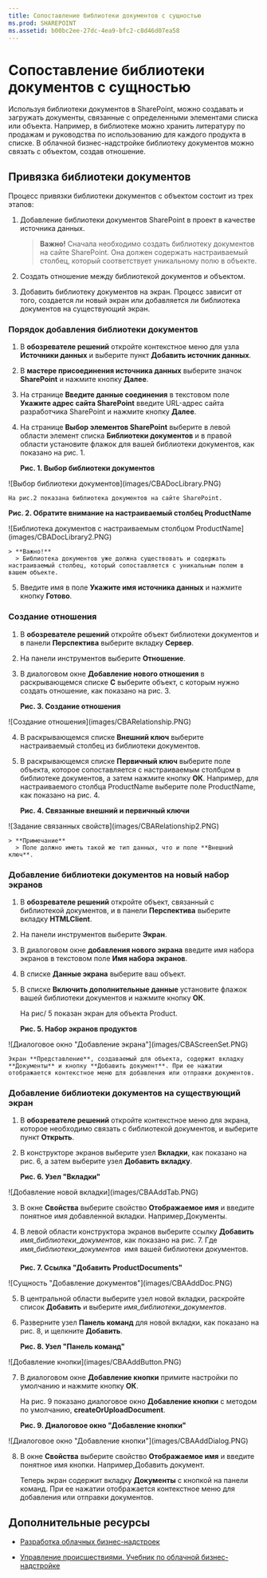 ```yaml
---
title: Сопоставление библиотеки документов с сущностью
ms.prod: SHAREPOINT
ms.assetid: b00bc2ee-27dc-4ea9-bfc2-c8d46d07ea58
---
```



# Сопоставление библиотеки документов с сущностью
Используя библиотеки документов в SharePoint, можно создавать и загружать документы, связанные с определенными элементами списка или объекта. Например, в библиотеке можно хранить литературу по продажам и руководства по использованию для каждого продукта в списке. В облачной бизнес-надстройке библиотеку документов можно связать с объектом, создав отношение.
## Привязка библиотеки документов

Процесс привязки библиотеки документов с объектом состоит из трех этапов:
  
    
    

1. Добавление библиотеки документов SharePoint в проект в качестве источника данных.
    
    > **Важно!**
      > Сначала необходимо создать библиотеку документов на сайте SharePoint. Она должен содержать настраиваемый столбец, который соответствует уникальному полю в объекте. 
2. Создать отношение между библиотекой документов и объектом.
    
  
3. Добавить библиотеку документов на экран. Процесс зависит от того, создается ли новый экран или добавляется ли библиотека документов на существующий экран.
    
  

### Порядок добавления библиотеки документов


1. В **обозревателе решений** откройте контекстное меню для узла **Источники данных** и выберите пункт **Добавить источник данных**.
    
  
2. В **мастере присоединения источника данных** выберите значок **SharePoint** и нажмите кнопку **Далее**.
    
  
3. На странице **Введите данные соединения** в текстовом поле **Укажите адрес сайта SharePoint** введите URL-адрес сайта разработчика SharePoint и нажмите кнопку **Далее**.
    
  
4. На странице **Выбор элементов SharePoint** выберите в левой области элемент списка **Библиотеки документов** и в правой области установите флажок для вашей библиотеки документов, как показано на рис. 1.
    
   **Рис. 1. Выбор библиотеки документов**

  

!\[Выбор библиотеки документов](images/CBADocLibrary.PNG)
  

    На рис.2 показана библиотека документов на сайте SharePoint.
    

   **Рис. 2. Обратите внимание на настраиваемый столбец ProductName**

  

!\[Библиотека документов с настраиваемым столбцом ProductName](images/CBADocLibrary2.PNG)
  

    
    > **Важно!**
      > Библиотека документов уже должна существовать и содержать настраиваемый столбец, который сопоставляется с уникальным полем в вашем объекте. 
5. Введите имя в поле **Укажите имя источника данных** и нажмите кнопку **Готово**.
    
  

### Создание отношения


1. В **обозревателе решений** откройте объект библиотеки документов и в панели **Перспектива** выберите вкладку **Сервер**.
    
  
2. На панели инструментов выберите **Отношение**.
    
  
3. В диалоговом окне **Добавление нового отношения** в раскрывающемся списке **С** выберите объект, с которым нужно создать отношение, как показано на рис. 3.
    
   **Рис. 3. Создание отношения**

  

!\[Создание отношения](images/CBARelationship.PNG)
  

  

  
4. В раскрывающемся списке **Внешний ключ** выберите настраиваемый столбец из библиотеки документов.
    
  
5. В раскрывающемся списке **Первичный ключ** выберите поле объекта, которое сопоставляется с настраиваемым столбцом в библиотеке документов, а затем нажмите кнопку **ОК**. Например, для настраиваемого столбца ProductName выберите поле ProductName, как показано на рис. 4.
    
   **Рис. 4. Связанные внешний и первичный ключи**

  

!\[Задание связанных свойств](images/CBARelationship2.PNG)
  

    
    > **Примечание**
      > Поле должно иметь такой же тип данных, что и поле **Внешний ключ**. 

### Добавление библиотеки документов на новый набор экранов


1. В **обозревателе решений** откройте объект, связанный с библиотекой документов, и в панели **Перспектива** выберите вкладку **HTMLClient**.
    
  
2. На панели инструментов выберите **Экран**.
    
  
3. В диалоговом окне **добавления нового экрана** введите имя набора экранов в текстовом поле **Имя набора экранов**.
    
  
4. В списке **Данные экрана** выберите ваш объект.
    
  
5. В списке **Включить дополнительные данные** установите флажок вашей библиотеки документов и нажмите кнопку **ОК**.
    
    На рис/ 5 показан экран для объекта Product.
    

   **Рис. 5. Набор экранов продуктов**

  

!\[Диалоговое окно "Добавление экрана"](images/CBAScreenSet.PNG)
  

    Экран **Представление**, создаваемый для объекта, содержит вкладку **Документы** и кнопку **Добавить документ**. При ее нажатии отображается контекстное меню для добавления или отправки документов.
    
  

### Добавление библиотеки документов на существующий экран


1. В **обозревателе решений** откройте контекстное меню для экрана, которое необходимо связать с библиотекой документов, и выберите пункт **Открыть**.
    
  
2. В конструкторе экранов выберите узел **Вкладки**, как показано на рис. 6, а затем выберите узел **Добавить вкладку**.
    
   **Рис. 6. Узел "Вкладки"**

  

!\[Добавление новой вкладки](images/CBAAddTab.PNG)
  

  

  
3. В окне **Свойства** выберите свойство **Отображаемое имя** и введите понятное имя добавленной вкладки. Например,Документы.
    
  
4. В левой области конструктора экранов выберите ссылку **Добавить** _имя_библиотеки_документов_, как показано на рис. 7. Где  _имя_библиотеки_документов_  имя вашей библиотеки документов.
    
   **Рис. 7. Ссылка "Добавить ProductDocuments"**

  

!\[Сущность "Добавление документов"](images/CBAAddDoc.PNG)
  

  

  
5. В центральной области выберите узел новой вкладки, раскройте список **Добавить** и выберите _имя_библиотеки_документов_.
    
  
6. Разверните узел **Панель команд** для новой вкладки, как показано на рис. 8, и щелкните **Добавить**.
    
   **Рис. 8. Узел "Панель команд"**

  

!\[Добавление кнопки](images/CBAAddButton.PNG)
  

  

  
7. В диалоговом окне **Добавление кнопки** примите настройки по умолчанию и нажмите кнопку **ОК**.
    
    На рис. 9 показано диалоговое окно **Добавление кнопки** с методом по умолчанию, **createOrUploadDocument**.
    

   **Рис. 9. Диалоговое окно "Добавление кнопки"**

  

!\[Диалоговое окно "Добавление кнопки"](images/CBAAddDialog.PNG)
  

  

  
8. В окне **Свойства** выберите свойство **Отображаемое имя** и введите понятное имя кнопки. Например,Добавить документ.
    
    Теперь экран содержит вкладку **Документы** с кнопкой на панели команд. При ее нажатии отображается контекстное меню для добавления или отправки документов.
    
  

## Дополнительные ресурсы
<a name="bk_addresources"> </a>


-  [Разработка облачных бизнес-надстроек](develop-cloud-business-add-ins.md)
    
  
-  [Управление происшествиями. Учебник по облачной бизнес-надстройке](incident-manager-a-cloud-business-add-in-tutorial.md)
    
  


